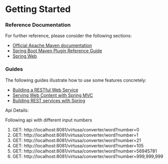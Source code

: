 # Getting Started

### Reference Documentation
For further reference, please consider the following sections:

* [Official Apache Maven documentation](https://maven.apache.org/guides/index.html)
* [Spring Boot Maven Plugin Reference Guide](https://docs.spring.io/spring-boot/docs/2.2.2.RELEASE/maven-plugin/)
* [Spring Web](https://docs.spring.io/spring-boot/docs/2.2.2.RELEASE/reference/htmlsingle/#boot-features-developing-web-applications)

### Guides
The following guides illustrate how to use some features concretely:

* [Building a RESTful Web Service](https://spring.io/guides/gs/rest-service/)
* [Serving Web Content with Spring MVC](https://spring.io/guides/gs/serving-web-content/)
* [Building REST services with Spring](https://spring.io/guides/tutorials/bookmarks/)

Api Details:

Following api with different input numbers
1. GET: http://localhost:8081/virtusa/converter/word?number=0
1. GET: http://localhost:8081/virtusa/converter/word?number=1
1. GET: http://localhost:8081/virtusa/converter/word?number=21
1. GET: http://localhost:8081/virtusa/converter/word?number=105
1. GET: http://localhost:8081/virtusa/converter/word?number=56945781
1. GET: http://localhost:8081/virtusa/converter/word?number=999,999,999

